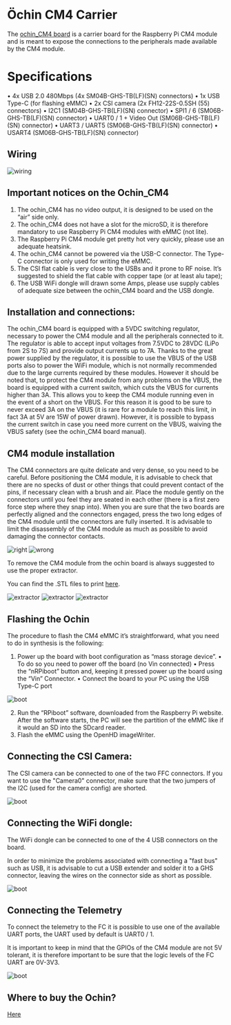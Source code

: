 # Öchin CM4 Carrier

The [ochin_CM4 board](https://github.com/ochin-space/ochin-CM4) is a carrier board for the Raspberry Pi CM4 module and is meant to expose the connections to the peripherals made available by the CM4 module.



# Specifications

•	4x USB 2.0 480Mbps (4x SM04B-GHS-TB(LF)(SN) connectors) 
•	1x USB Type-C (for flashing eMMC) 
•	2x CSI camera (2x FH12-22S-0.5SH (55) connectors) 
•	I2C1 (SM04B-GHS-TB(LF)(SN) connector) 
•	SPI1 / 6 (SM06B-GHS-TB(LF)(SN) connector) 
•	UART0 / 1 + Video Out (SM06B-GHS-TB(LF)(SN) connector) 
•	UART3 / UART5 (SM06B-GHS-TB(LF)(SN) connector) 
•	USART4 (SM06B-GHS-TB(LF)(SN) connector) 


## Wiring

![wiring](https://github.com/OpenHD/Open.HD/raw/evo/.gitbook/assets/Ochin/Ochin1.png)

## Important notices on the Ochin_CM4

1.	The ochin_CM4 has no video output, it is designed to be used on the “air” side only.
2.	The ochin_CM4 does not have a slot for the microSD, it is therefore mandatory to use Raspberry Pi CM4 modules with eMMC (not lite).
3.	The Raspberry Pi CM4 module get pretty hot very quickly, please use an adequate heatsink.
4.	The ochin_CM4 cannot be powered via the USB-C connector. The Type-C connector is only used for writing the eMMC.
5.	The CSI flat cable is very close to the USBs and it prone to RF noise. It’s suggested to shield the flat cable with copper tape (or at least alu tape); 
6.	The USB WiFi dongle will drawn some Amps, please use supply cables of adequate size between the ochin_CM4 board and the USB dongle.

## Installation and connections:

The ochin_CM4 board is equipped with a 5VDC switching regulator, necessary to power the CM4 module and all the peripherals connected to it.
The regulator is able to accept input voltages from 7.5VDC to 28VDC (LiPo from 2S to 7S) and provide output currents up to 7A.
Thanks to the great power supplied by the regulator, it is possible to use the VBUS of the USB ports also to power the WiFi module, which is not normally recommended due to the large currents required by these modules.
However it should be noted that, to protect the CM4 module from any problems on the VBUS, the board is equipped with a current switch, which cuts the VBUS for currents higher than 3A.
This allows you to keep the CM4 module running even in the event of a short on the VBUS.
For this reason it is good to be sure to never exceed 3A on the VBUS (it is rare for a module to reach this limit, in fact 3A at 5V are 15W of power drawn).
However, it is possible to bypass the current switch in case you need more current on the VBUS, waiving the VBUS safety (see the ochin_CM4 board manual).

## CM4 module installation

The CM4 connectors are quite delicate and very dense, so you need to be careful.
Before positioning the CM4 module, it is advisable to check that there are no specks of dust or other things that could prevent contact of the pins, if necessary clean with a brush and air. 
Place the module gently on the connectors until you feel they are seated in each other (there is a first zero force step where they snap into). When you are sure that the two boards are perfectly aligned and the connectors engaged, press the two long edges of the CM4 module until the connectors are fully inserted. 
It is advisable to limit the disassembly of the CM4 module as much as possible to avoid damaging the connector contacts.

![right](https://github.com/OpenHD/Open.HD/raw/evo/.gitbook/assets/Ochin/Ochin2.png)
![wrong](https://github.com/OpenHD/Open.HD/raw/evo/.gitbook/assets/Ochin/Ochin3.png)


To remove the CM4 module from the ochin board is always suggested to use the proper extractor. 

You can find the .STL files to print [here](https://github.com/ochin-space/ochin-CM4/tree/master/3d/Covers%20turrets%20and%20extractors).

![extractor](https://github.com/OpenHD/Open.HD/raw/evo/.gitbook/assets/Ochin/Ochin4.png)
![extractor](https://github.com/OpenHD/Open.HD/raw/evo/.gitbook/assets/Ochin/Ochin5.png)
![extractor](https://github.com/OpenHD/Open.HD/raw/evo/.gitbook/assets/Ochin/Ochin6.png)


## Flashing the Ochin

The procedure to flash the CM4 eMMC it’s straightforward, what you need to do in synthesis is the following:
1.	Power up the board with boot configuration as “mass storage device”.
•	To do so you need to power off the board (no Vin connected)
•	Press the “nRPiboot” button and, keeping it pressed power up the board using the “Vin” Connector.
•	Connect the board to your PC using the USB Type-C port

![boot](https://github.com/OpenHD/Open.HD/raw/evo/.gitbook/assets/Ochin/Ochin7.png)

 

2.	Run the “RPiboot” software, downloaded from the Raspberry Pi website. After the software starts, the PC will see the partition of the eMMC like if it would an SD into the SDcard reader.
3.	Flash the eMMC using the OpenHD imageWriter.


## Connecting the CSI Camera:

The CSI camera can be connected to one of the two FFC connectors.
If you want to use the "Camera0" connector, make sure that the two jumpers of the I2C (used for the camera config) are shorted.

![boot](https://github.com/OpenHD/Open.HD/raw/evo/.gitbook/assets/Ochin/Ochin8.png)


## Connecting the WiFi dongle:


The WiFi dongle can be connected to one of the 4 USB connectors on the board.

In order to minimize the problems associated with connecting a "fast bus" such as USB, it is advisable to cut a USB extender and solder it to a GHS connector, leaving the wires on the connector side as short as possible.

![boot](https://github.com/OpenHD/Open.HD/raw/evo/.gitbook/assets/Ochin/Ochin10.png)


## Connecting the Telemetry

To connect the telemetry to the FC it is possible to use one of the available UART ports, the UART used by default is UART0 / 1.

It is important to keep in mind that the GPIOs of the CM4 module are not 5V tolerant, it is therefore important to be sure that the logic levels of the FC UART are 0V-3V3.

![boot](https://github.com/OpenHD/Open.HD/raw/evo/.gitbook/assets/Ochin/Ochin11.png)


## Where to buy the Ochin?

[Here](https://www.seeedstudio.com/Ochin-Tiny-Carrier-Board-for-Raspberry-Pi-Compute-Module-4-p-5463.html)


